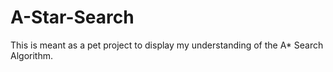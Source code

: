 # A-Star-Search
This is meant as a pet project to display my understanding of the A* Search Algorithm.
